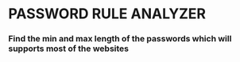 # PASSWORD RULE ANALYZER

### Find the min and max length of the passwords which will supports most of the websites
